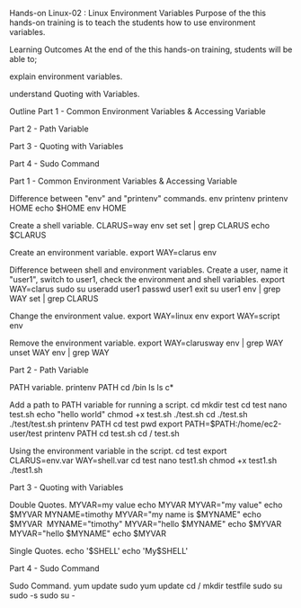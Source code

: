 Hands-on Linux-02 : Linux Environment Variables
Purpose of the this hands-on training is to teach the students how to use environment variables.

Learning Outcomes
At the end of the this hands-on training, students will be able to;

explain environment variables.

understand Quoting with Variables.

Outline
Part 1 - Common Environment Variables & Accessing Variable

Part 2 - Path Variable

Part 3 - Quoting with Variables

Part 4 - Sudo Command

Part 1 - Common Environment Variables & Accessing Variable
​

Difference between "env" and "printenv" commands.​
env
printenv
printenv HOME
echo $HOME
env HOME
​

Create a shell variable.​
CLARUS=way
env
set
set | grep CLARUS
echo $CLARUS
​

Create an environment variable.​
export WAY=clarus
env
​

Difference between shell and environment variables. Create a user, name it "user1", switch to user1, check the environment and shell variables.​
export WAY=clarus
sudo su
useradd user1
passwd user1
exit
su user1
env | grep WAY
set | grep CLARUS
​

Change the environment value.​
export WAY=linux
env
export WAY=script
env
​

Remove the environment variable.​
export WAY=clarusway
env | grep WAY
unset WAY
env | grep WAY
​

Part 2 - Path Variable
​

PATH variable.​
printenv PATH
cd /bin
ls
ls c*
​

Add a path to PATH variable for running a script.​
cd
mkdir test
cd test
nano test.sh
echo "hello world"
chmod +x test.sh
./test.sh
cd
./test.sh
./test/test.sh
printenv PATH
cd test
pwd
export PATH=$PATH:/home/ec2-user/test
printenv PATH
cd
test.sh
cd /
test.sh
​

Using the environment variable in the script.​
cd test
export CLARUS=env.var
WAY=shell.var
cd test
nano test1.sh
chmod +x test1.sh
./test1.sh
​

Part 3 - Quoting with Variables
​

Double Quotes.​
MYVAR=my value
echo MYVAR
MYVAR="my value"
echo $MYVAR
MYNAME=timothy
MYVAR="my name is $MYNAME"
echo $MYVAR
​
MYNAME="timothy"
MYVAR="hello $MYNAME"
echo $MYVAR
MYVAR="hello \$MYNAME"
echo $MYVAR
​

Single Quotes.​
echo '$SHELL'
echo 'My\$SHELL'
​

Part 4 - Sudo Command
​

Sudo Command.​
yum update
sudo yum update
cd /
mkdir testfile
sudo su
sudo -s
sudo su -